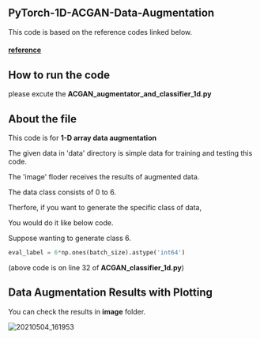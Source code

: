 ## PyTorch-1D-ACGAN-Data-Augmentation

This code is based on the reference codes linked below.

#### [reference ](https://towardsdatascience.com/understanding-acgans-with-code-pytorch-2de35e05d3e4)

## How to run the code

please excute the **ACGAN_augmentator_and_classifier_1d.py**


## About the file

This code is for **1-D array data augmentation** 

The given data in 'data' directory is simple data for training and testing this code.

The 'image' floder receives the results of augmented data.

The data class consists of 0 to 6.

Therfore, if you want to generate the specific class of data, 

You would do it like below code.

Suppose wanting to generate class 6.

```python
eval_label = 6*np.ones(batch_size).astype('int64')
```

(above code is on line 32 of **ACGAN_classifier_1d.py**)

## Data Augmentation Results with Plotting

You can check the results in **image** folder.

![20210504_161953](https://user-images.githubusercontent.com/71545160/116971504-a24ec100-acf4-11eb-8321-cde0ebc28b26.png)
